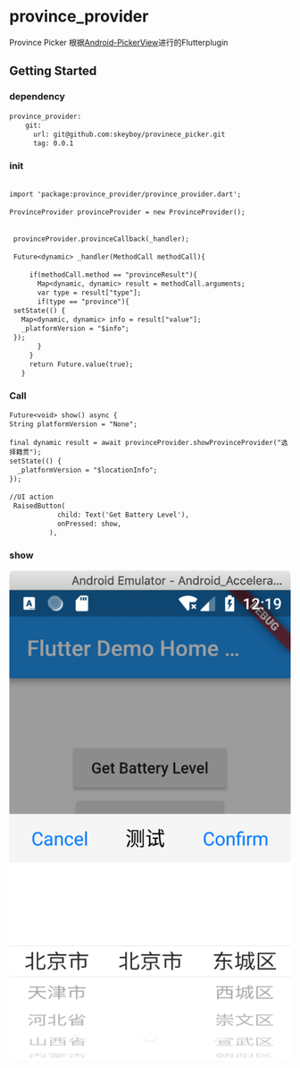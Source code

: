# province_provider

Province Picker
根据[Android-PickerView](https://github.com/Bigkoo/Android-PickerView)进行的Flutterplugin

## Getting Started

### dependency
```
province_provider:
    git:
      url: git@github.com:skeyboy/provinece_picker.git
      tag: 0.0.1
```
### init
```

import 'package:province_provider/province_provider.dart';

ProvinceProvider provinceProvider = new ProvinceProvider();


 provinceProvider.provinceCallback(_handler);
 
 Future<dynamic> _handler(MethodCall methodCall){
 
     if(methodCall.method == "provinceResult"){
       Map<dynamic, dynamic> result = methodCall.arguments;
       var type = result["type"];
       if(type == "province"){
 setState(() {
   Map<dynamic, dynamic> info = result["value"];
   _platformVersion = "$info";
 });
       }
     }
     return Future.value(true);
   }

```
### Call
```
Future<void> show() async {
String platformVersion = "None";

final dynamic result = await provinceProvider.showProvinceProvider("选择籍贯");
setState(() {
  _platformVersion = "$locationInfo";
});

//UI action
 RaisedButton(
            child: Text('Get Battery Level'),
            onPressed: show,
          ),
```

### show
!["预览图片"](./snapshot/WX20181116-121952@2x.png)
